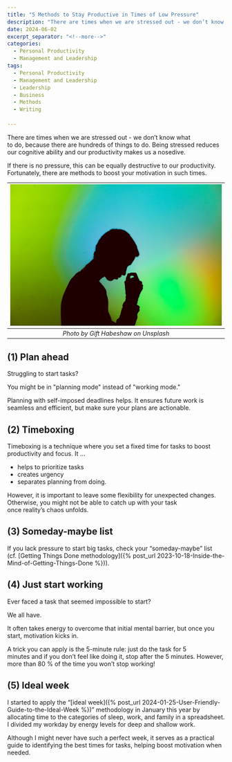 ```yaml
---
title: "5 Methods to Stay Productive in Times of Low Pressure"
description: "There are times when we are stressed out - we don’t know what to do, because there are hundreds of things to do. Being stressed reduces our cognitive ability and our productivity makes us a nosedive. If there is no pressure, this can be equally destructive to our productivity. Fortunately, there are methods to boost your motivation in such times."
date: 2024-06-02
excerpt_separator: "<!--more-->"
categories:
  - Personal Productivity
  - Management and Leadership
tags:
  - Personal Productivity
  - Management and Leadership
  - Leadership
  - Business
  - Methods
  - Writing

---
```


There are times when we are stressed out - we don’t know what to do, because there are hundreds of things to do. Being stressed reduces our cognitive ability and our productivity makes us a nosedive.

If there is no pressure, this can be equally destructive to our productivity. Fortunately, there are methods to boost your motivation in such times.

| ![image](/assets/images/stress-gift-habeshaw.jpg) |
|:--:|
| *Photo by Gift Habeshaw on Unsplash* |


## (1) Plan ahead

Struggling to start tasks?

You might be in "planning mode" instead of "working mode."

Planning with self-imposed deadlines helps. It ensures future work is seamless and efficient, but make sure your plans are actionable.

## (2) Timeboxing

Timeboxing is a technique where you set a fixed time for tasks to boost productivity and focus. It …

- helps to prioritize tasks
- creates urgency
- separates planning from doing.

However, it is important to leave some flexibility for unexpected changes. Otherwise, you might not be able to catch up with your task once reality’s chaos unfolds.

## (3) Someday-maybe list

If you lack pressure to start big tasks, check your “someday-maybe” list (cf. [Getting Things Done methodology]({% post_url 2023-10-18-Inside-the-Mind-of-Getting-Things-Done %})).

## (4) Just start working

Ever faced a task that seemed impossible to start?

We all have.

It often takes energy to overcome that initial mental barrier, but once you start, motivation kicks in.

A trick you can apply is the 5-minute rule: just do the task for 5 minutes and if you don’t feel like doing it, stop after the 5 minutes. However, more than 80 % of the time you won’t stop working!

## (5) Ideal week

I started to apply the “[ideal week]({% post_url 2024-01-25-User-Friendly-Guide-to-the-Ideal-Week %})” methodology in January this year by allocating time to the categories of sleep, work, and family in a spreadsheet. I divided my workday by energy levels for deep and shallow work.

Although I might never have such a perfect week, it serves as a practical guide to identifying the best times for tasks, helping boost motivation when needed.